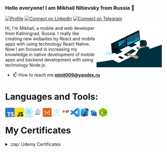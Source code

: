 ### Hello everyone! I am Mikhail Nitievsky from Russia 👋

[![Profile](https://visitor-badge.glitch.me/badge?page_id=TamaraMalakhova.profileviews-badge)](https://github.com/Tekill39)
[![Connect on LinkedIn](https://img.shields.io/badge/--linkedin?label=LinkedIn&logo=LinkedIn&style=social)](https://www.linkedin.com/in/misha-nit/)
[![Connect on Telegram](https://img.shields.io/badge/--Telegram?label=Telegram&logo=Telegram&style=social)](https://t.me/Misha_N8)

<img align="right" alt="code_gif" src="https://github.com/Tekill39/Tekill39/blob/main/code.gif" width="210" height="135" />

Hi, I'm Mikhail, a mobile and web developer from Kaliningrad, Russia. I really like creating new webыites by React and mobile apps with using technology React Native. Now I am focused in increasing my knowledge in native development of mobile apps and backend development with using technology Node.js.

- 📫 How to reach me **minit009@yandex.ru**

# Languages and Tools:


<img align="left" width="30px" src="https://github.com/Tekill39/Tekill39/blob/main/TS_logo.png" />
<img align="left" width="30px" src="https://github.com/Tekill39/Tekill39/blob/main/JS_logo.png" />
<img align="left" width="30px" src="https://github.com/Tekill39/Tekill39/blob/main/react_native_logo.png" />
<img align="left" width="30px" src="https://github.com/Tekill39/Tekill39/blob/main/redux_logo.png" />
<img align="left" width="30px" src="https://github.com/Tekill39/Tekill39/blob/main/mobx.png" />
<img align="left" width="30px" src="https://github.com/Tekill39/Tekill39/blob/main/react_logo.png" />
<img align="left" width="30px" src="https://github.com/Tekill39/Tekill39/blob/main/git_logo.png" />
<img align="left" width="30px" src="https://github.com/Tekill39/Tekill39/blob/main/vscode_logo.png" />
<img align="left" width="30px" src="https://github.com/Tekill39/Tekill39/blob/main/Xcode_logo.png" />
<img align="left" width="30px" src="https://github.com/Tekill39/Tekill39/blob/main/android_logo.png" />
<img align="left" width="30px" src="https://github.com/Tekill39/Tekill39/blob/main/nodejslogo.png" />

<br>

# My Certificates

<details> <summary>:zap: Udemy Certificates </summary>

 [Certificate: React Native - The Practical Guide (33h)]
<br>


</details>
<!--
**Tekill39/Tekill39** is a ✨ _special_ ✨ repository because its `README.md` (this file) appears on your GitHub profile.

Here are some ideas to get you started:

- 🔭 I’m currently working on ...
- 🌱 I’m currently learning ...
- 👯 I’m looking to collaborate on ...
- 🤔 I’m looking for help with ...
- 💬 Ask me about ...
- 📫 How to reach me: ...
- 😄 Pronouns: ...
- ⚡ Fun fact: ...
-->
